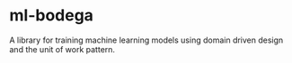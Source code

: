 # ml-bodega
A library for training machine learning models using domain driven design and the unit of work pattern.

